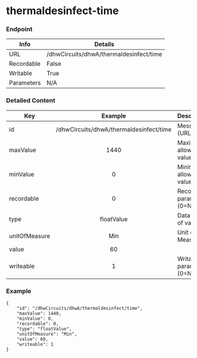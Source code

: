 # thermaldesinfect-time



### Endpoint

| Info  | Details |
| ------------- | ------------- |
| URL   | /dhwCircuits/dhwA/thermaldesinfect/time   |
| Recordable   | False   |
| Writable   | True   |
| Parameters  | N/A |

### Detailed Content

|  Key  | Example | Description |
| ------------- | :------: | ------------------------------ |
|  id | /dhwCircuits/dhwA/thermaldesinfect/time | Message ID (URL) |
|  maxValue | 1440 | Maximum allowed value |
|  minValue | 0 | Minimum allowed value |
|  recordable | 0 | Recordable parameter (0=No) |
|  type | floatValue | Data type of value |
|  unitOfMeasure | Min | Unit of Measure |
|  value | 60 |  |
|  writeable | 1 | Writable parameter (0=No) |



### Example
```
{
    "id": "/dhwCircuits/dhwA/thermaldesinfect/time",
    "maxValue": 1440,
    "minValue": 0,
    "recordable": 0,
    "type": "floatValue",
    "unitOfMeasure": "Min",
    "value": 60,
    "writeable": 1
}
```
